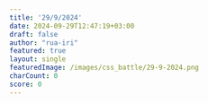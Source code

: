 ```yaml
---
title: '29/9/2024'
date: 2024-09-29T12:47:19+03:00
draft: false
author: "rua-iri"
featured: true
layout: single
featuredImage: /images/css_battle/29-9-2024.png
charCount: 0
score: 0
---
```



